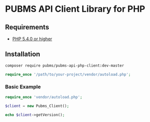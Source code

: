 # PUBMS API Client Library for PHP #

## Requirements ##

* [PHP 5.4.0 or higher](http://www.php.net/)

## Installation ##

```sh
composer require pubms/pubms-api-php-client:dev-master
```
```php
require_once '/path/to/your-project/vendor/autoload.php';
```

### Basic Example ###

```php
require_once 'vendor/autoload.php';

$client = new Pubms_Client();

echo $client->getVersion();
```
